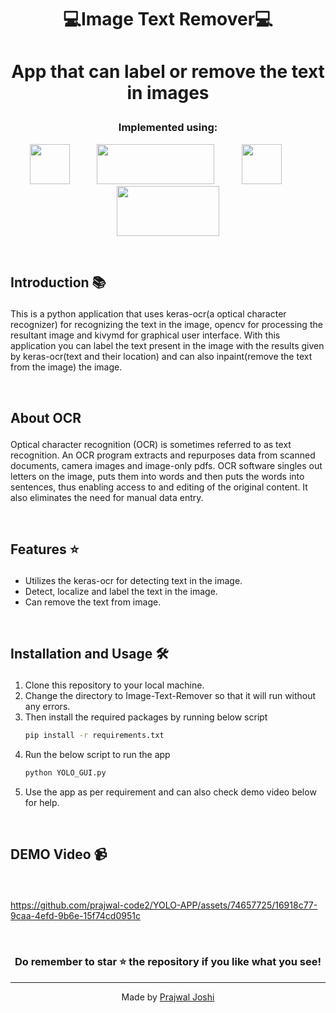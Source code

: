 #  <p align ="center" height="40px" width="40px"> 💻Image Text Remover💻 </p>

#  <p align ="center" height="40px" width="40px">  App that can label or remove the text in images </p>



### <p align ="center"> Implemented using: </p>
<p align ="center">
<a href="https://www.python.org/" target="_blank" rel="noreferrer">   <img src="https://upload.wikimedia.org/wikipedia/commons/thumb/c/c3/Python-logo-notext.svg/800px-Python-logo-notext.svg.png" width="64" height="64" /></a>
 &nbsp;&nbsp;&nbsp;&nbsp;&nbsp;&nbsp;&nbsp;&nbsp;&nbsp;
<a href="https://github.com/faustomorales/keras-ocr/" target="_blank" rel="noreferrer">   <img src="https://github.com/prajwal-code2/Image-Text-Remover/assets/74657725/0d1ee20e-0c78-488f-b191-17c7b1ab800f" width="188" height="64" /></a>  
  &nbsp;&nbsp;&nbsp;&nbsp;&nbsp;&nbsp;&nbsp;&nbsp;&nbsp;
<a href="https://opencv.org/" target="_blank" rel="noreferrer">   <img src="https://opencv.org/wp-content/uploads/2022/05/logo.png" width="64" height="64" /></a> 
  &nbsp;&nbsp;&nbsp;&nbsp;&nbsp;&nbsp;&nbsp;&nbsp;&nbsp;
 <a href="https://kivymd.readthedocs.io/en/latest/" target="_blank" rel="noreferrer"> <img src="https://github.com/prajwal-code2/Image-Text-Remover/assets/74657725/df2afcb8-90b3-49f9-990f-6746b7025276" width="164" height="80" /></a>

</p>

<br>

##     <p align = "left"> Introduction 📚 </p>

This is a python application that uses keras-ocr(a optical character recognizer) for recognizing the text in the image, opencv for processing the resultant image and kivymd for graphical user interface. With this application you can label the text present in the image with the results given by keras-ocr(text and their location) and can also inpaint(remove the text from the image) the image.

<br>

##     <p align = "left">About OCR </p>

Optical character recognition (OCR) is sometimes referred to as text recognition. An OCR program extracts and repurposes data from scanned documents, camera images and image-only pdfs. OCR software singles out letters on the image, puts them into words and then puts the words into sentences, thus enabling access to and editing of the original content. It also eliminates the need for manual data entry.


<br>

##     <p align = "left"> Features ⭐ </p>
 -  Utilizes the keras-ocr for detecting text in the image.
 -  Detect, localize and label the text in the image.
 -  Can remove the text from image.

<br>

##     <p align = "left"> Installation and Usage 🛠️ </p>
1. Clone this repository to your local machine.
2. Change the directory to Image-Text-Remover so that it will run without any errors.
3. Then install the required packages by running below script
   ```sh
   pip install -r requirements.txt
   ```
4. Run the below script to run the app
   ```sh
   python YOLO_GUI.py
   ```
5. Use the app as per requirement and can also check demo video below for help.

<br>

##     <p align = "left"> DEMO Video 📹 </p>

<br>






https://github.com/prajwal-code2/YOLO-APP/assets/74657725/16918c77-9caa-4efd-9b6e-15f74cd0951c






<br>

### <p align ="center"> Do remember to star ⭐ the repository if you like what you see!</p>

---


<div align="center">
  Made by <a href="https://github.com/prajwal-code2">Prajwal Joshi</a>
</div>

